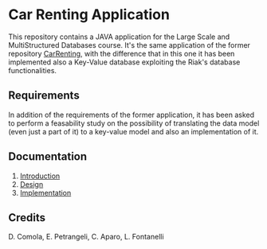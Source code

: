 # Car Renting Application
This repository contains a JAVA application for the Large Scale and MultiStructured Databases course.
It's the same application of the former repository [CarRenting](https://github.com/fontanellileonardo/CarRenting), with the difference that in this one it has been implemented also a Key-Value database exploiting the Riak's database functionalities.

## Requirements
In addition of the requirements of the former application, it has been asked to perform a feasability study on the possibility of translating the data model (even just a part of it) to a key-value model and also an implementation of it.

## Documentation
1. [Introduction](https://github.com/fontanellileonardo/CarRenting/blob/master/docs/introduction.md)
1. [Design](https://github.com/fontanellileonardo/CarRenting/blob/master/docs/design.md)
1. [Implementation](https://github.com/fontanellileonardo/CarRenting/blob/master/docs/implementation.md)

## Credits
D. Comola, E. Petrangeli, C. Aparo, L. Fontanelli